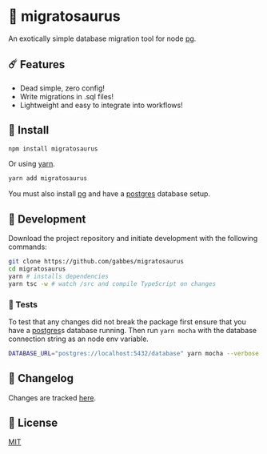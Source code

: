 # 🦖 migratosaurus

An exotically simple database migration tool for node [pg](https://www.npmjs.com/package/pg).

## ☄️ Features

- Dead simple, zero config!
- Write migrations in .sql files!
- Lightweight and easy to integrate into workflows!

## 🌱 Install

```sh
npm install migratosaurus
```

Or using [yarn](https://yarnpkg.com/).

```sh
yarn add migratosaurus
```

You must also install [pg](https://www.npmjs.com/package/pg) and have a [postgres](https://www.postgresql.org/) database setup.

## 🥚 Development

Download the project repository and initiate development with the following commands:

```sh
git clone https://github.com/gabbes/migratosaurus
cd migratosaurus
yarn # installs dependencies
yarn tsc -w # watch /src and compile TypeScript on changes
```

### 🦟 Tests

To test that any changes did not break the package first ensure that you have a [postgres](https://www.postgresql.org/)s database running. Then run `yarn mocha` with the database connection string as an node env variable.

```sh
DATABASE_URL="postgres://localhost:5432/database" yarn mocha --verbose
```

## 🌋 Changelog

Changes are tracked [here](./CHANGELOG.md).

## 🐣 License

[MIT](./LICENSE)
